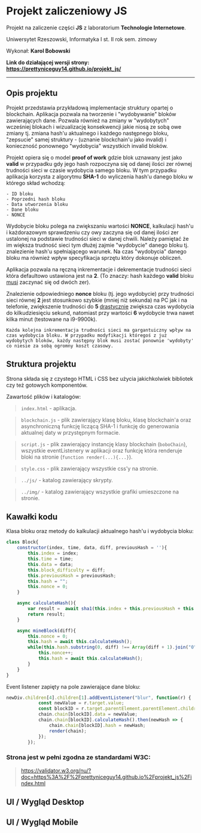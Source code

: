 # Projekt zaliczeniowy JS

Projekt na zaliczenie części **JS** z laboratorium **Technologie Internetowe**.

Uniwersytet Rzeszowski, Informatyka I st. II rok sem. zimowy

Wykonał: **Karol Bobowski**

**Link do działającej wersji strony: https://prettyniceguy14.github.io/projekt_js/**

---

## Opis projektu

Projekt przedstawia przykładową implementacje struktury opartej o blockchain. Aplikacja pozwala na tworzenie i "wydobywanie" bloków zawierających dane. Pozwala również na zmiany w "wydobytych" wcześniej blokach i wizualizację konsekwencji jakie niosą ze sobą owe zmiany tj. zmiana hash'u aktualnego i każdego następnego bloku, "zepsucie" samej struktury - (uznanie blockchain'u jako invalid) i konieczność ponownego "wydobycia" wszystkich invalid bloków.

Projekt opiera się o model **proof of work** gdzie blok uznawany jest jako **valid** w przypadku gdy jego hash rozpoczyna się od danej ilości zer równej trudności sieci w czasie wydobycia samego bloku. W tym przypadku aplikacja korzysta z algorytmu **SHA-1** do wyliczenia hash'u danego bloku w którego skład wchodzą:

    - ID bloku
    - Poprzedni hash bloku
    - Data utworzenia bloku
    - Dane bloku
    - NONCE

Wydobycie bloku polega na zwiększaniu wartości **NONCE**, kalkulacji hash'u i każdorazowym sprawdzeniu czy owy zaczyna się od danej ilości zer ustalonej na podstawie trudności sieci w danej chwili. Należy pamiętać że im większa trudność sieci tym dłużej zajmie "wydobycie" danego bloku tj. znalezienie hash'u spełniającego warunek. Na czas "wydobycia" danego bloku ma również wpływ specyfikacja sprzętu który dokonuje obliczeń.

Aplikacja pozwala na ręczną inkrementacje i dekrementacje trudności sieci która defaultowo ustawiona jest na **2**. (To znaczy: hash każdego **valid** bloku <u>musi</u> zaczynać się od dwóch zer). 

Znalezienie odpowiedniego **nonce** bloku (tj. jego wydobycie) przy trudności sieci równej **2** jest stosunkowo szybkie (mniej niż sekunda) na PC jak i na telefonie, zwiększenie trudności do **5** <u>drastycznie</u> zwiększa czas wydobycia do kilkudziesięciu sekund, natomiast przy wartości **6** wydobycie trwa nawet kilka minut (testowane na i9-9900k).


`Każda kolejna inkrementacja trudności sieci ma gargantuiczny wpływ na czas wydobycia bloku. W przypadku modyfikacji któregoś z już wydobytych bloków, każdy następny blok musi zostać ponownie 'wydobyty' co niesie za sobą ogromny koszt czasowy.`



## Struktura projektu

Strona składa się z czystego HTML i CSS bez użycia jakichkolwiek bibliotek czy też gotowych komponentów.

Zawartość plików i katalogów:

> `index.html` - aplikacja.

> `blockchain.js` - plik zawierający klasę bloku, klasę blockchain'a oraz asynchroniczną funkcję liczącą SHA-1 i funkcję do generowania aktualnej daty w przystępnym formacie.

> `script.js` - plik zawierający instancję klasy blockchain (`boboChain`), wszystkie eventListenery w aplikacji oraz funkcję która renderuje bloki na stronie (`function render(...){...}`).

> `style.css` - plik zawierający wszystkie css'y na stronie.

> `../js/` - katalog zawierający skrypty.

> `../img/` - katalog zawierający wszystkie grafiki umieszczone na stronie.


## Kawałki kodu

Klasa bloku oraz metody do kalkulacji aktualnego hash'u i wydobycia bloku:

```js
class Block{
    constructor(index, time, data, diff, previousHash = ''){
        this.index = index;
        this.time = time;
        this.data = data;
        this.block_difficulty = diff;
        this.previousHash = previousHash;
        this.hash = "";
        this.nonce = 0;
    }

    async calculateHash(){
        var result =  await sha1(this.index + this.previousHash + this.time + this.data + this.diff + this.nonce);
        return result;
    }

    async mineBlock(diff){
        this.nonce = 0;
        this.hash = await this.calculateHash();
        while(this.hash.substring(0, diff) !== Array(diff + 1).join("0")){
            this.nonce++;
            this.hash = await this.calculateHash();
        }
    }
}
```

Event listener zapięty na pole zawierające dane bloku:

```js
newDiv.children[4].children[1].addEventListener("blur", function(r) {
            const newValue = r.target.value;
            const blockID = r.target.parentElement.parentElement.children[0].children[1].value;
            chain.chain[blockID].data = newValue;
            chain.chain[blockID].calculateHash().then(newHash => {
                chain.chain[blockID].hash = newHash;
                render(chain);
            });
        });
```


### Strona jest w pełni zgodna ze standardami W3C:

> https://validator.w3.org/nu/?doc=https%3A%2F%2Fprettyniceguy14.github.io%2Fprojekt_js%2Findex.html


## UI / Wygląd Desktop




## UI / Wygląd Mobile

